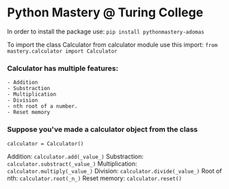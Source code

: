 # Python Mastery @ Turing College

In order to install the package use:
`pip install pythonmastery-adomas`

To import the class Calculator from calculator module use this import:
`from mastery.calculator import Calculator`

### Calculator has multiple features:
    - Addition
    - Substraction
    - Multiplication
    - Division
    - nth root of a number.
    - Reset memory


### Suppose you've made a calculator object from the class
`calculator = Calculator()` 

Addition:
    `calculator.add(_value_)`
Substraction:
    `calculator.substract(_value_)`
Multiplication:
    `calculator.multiply(_value_)`
Division:
    `calculator.divide(_value_)`
Root of nth:
    `calculator.root(_n_)`
Reset memory:
    `calculator.reset()`